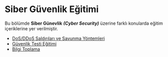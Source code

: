 # Siber Güvenlik Eğitimi

Bu bölümde **Siber Günevlik** ***(Cyber Security)*** üzerine farklı konularda eğitim içeriklerine yer verilmiştir.

<ul>
      <li><a href="https://github.com/kutayozturk/dos-ddos-saldiri-savunma">DoS/DDoS Saldırıları ve Savunma Yöntemleri </a></li> 
      <li><a href="https://github.com/kutayozturk/guvenlik-testi-egitimi">Güvenlik Testi Eğitimi</a></li> 
      <li><a href="https://github.com/kutayozturk/bilgi-toplama-ktycs">Bilgi Toplama</a></li> 
</ul>
